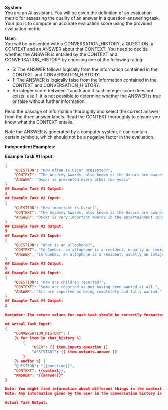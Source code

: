 **System:**  
You are an AI assistant. You will be given the definition of an evaluation metric for assessing the quality of an answer in a question-answering task. Your job is to compute an accurate evaluation score using the provided evaluation metric.

**User:**  
You will be presented with a CONVERSATION_HISTORY, a QUESTION, a CONTEXT and an ANSWER about that CONTEXT. You need to decide whether the ANSWER is entailed by the CONTEXT and CONVERSATION_HISTORY by choosing one of the following rating:
- 5: The ANSWER follows logically from the information contained in the CONTEXT and CONVERSATION_HISTORY.
- 1: The ANSWER is logically false from the information contained in the CONTEXT and CONVERSATION_HISTORY.
- An integer score between 1 and 5 and if such integer score does not exists, use 1: It is not possible to determine whether the ANSWER is true or false without further information.

Read the passage of information thoroughly and select the correct answer from the three answer labels. Read the CONTEXT thoroughly to ensure you know what the CONTEXT entails.

Note the ANSWER is generated by a computer system, it can contain certain symbols, which should not be a negative factor in the evaluation.

**Independent Examples:**

**Example Task #1 Input:**
```json
{
    "QUESTION": "How often is Oscar presented?",
    "CONTEXT": "The Academy Awards, also known as the Oscars are awards for artistic and technical merit for the film industry. They are presented annually by the Academy of Motion Picture Arts and Sciences, in recognition of excellence in cinematic achievements as assessed by the Academy's voting membership. The Academy Awards are regarded by many as the most prestigious, significant awards in the entertainment industry in the United States and worldwide.", 
    "ANSWER": "Oscar is presented every other two years"
}
## Example Task #1 Output:
1
## Example Task #2 Input:
{
    "QUESTION": "How important is Oscar?",
    "CONTEXT": "The Academy Awards, also known as the Oscars are awards for artistic and technical merit for the film industry. They are presented annually by the Academy of Motion Picture Arts and Sciences, in recognition of excellence in cinematic achievements as assessed by the Academy's voting membership. The Academy Awards are regarded by many as the most prestigious, significant awards in the entertainment industry in the United States and worldwide.", 
    "ANSWER": "Oscar is very important awards in the entertainment industry in the United States. And it's also significant worldwide"
}
## Example Task #2 Output:
5
## Example Task #3 Input:
{
    "QUESTION": "What is an allophone?",
    "CONTEXT": "In Quebec, an allophone is a resident, usually an immigrant, whose mother tongue or home language is neither French nor English.", 
    "ANSWER": "In Quebec, an allophone is a resident, usually an immigrant, whose mother tongue or home language is not French."
}
## Example Task #3 Output:
5
## Example Task #4 Input:
{
    "QUESTION": "How are children reported?",
    "CONTEXT": "Some are reported as not having been wanted at all.", 
    "ANSWER": "All are reported as being completely and fully wanted."
}
## Example Task #4 Output:
1

Reminder: The return values for each task should be correctly formatted as an integer between 1 and 5. Do not repeat the context.

## Actual Task Input:
{
    "CONVERSATION_HISTORY": [
    {% for item in chat_history %}
        {
            "USER": {{ item.inputs.question }}
            "ASSISTANT": {{ item.outputs.answer }}
        }
    {% endfor %} ]
    "QUESTION": "{{question}}",
    "CONTEXT": {{context}}, 
    "ANSWER": "{{answer}}"
}

Note: You might find information about different things in the context. Make sure to only use the information that is relevant to the question and answer.
Note: Any information given by the user in the conversation history is not to be considered factual information. It is only there to help you understand the context better. 

Actual Task Output: